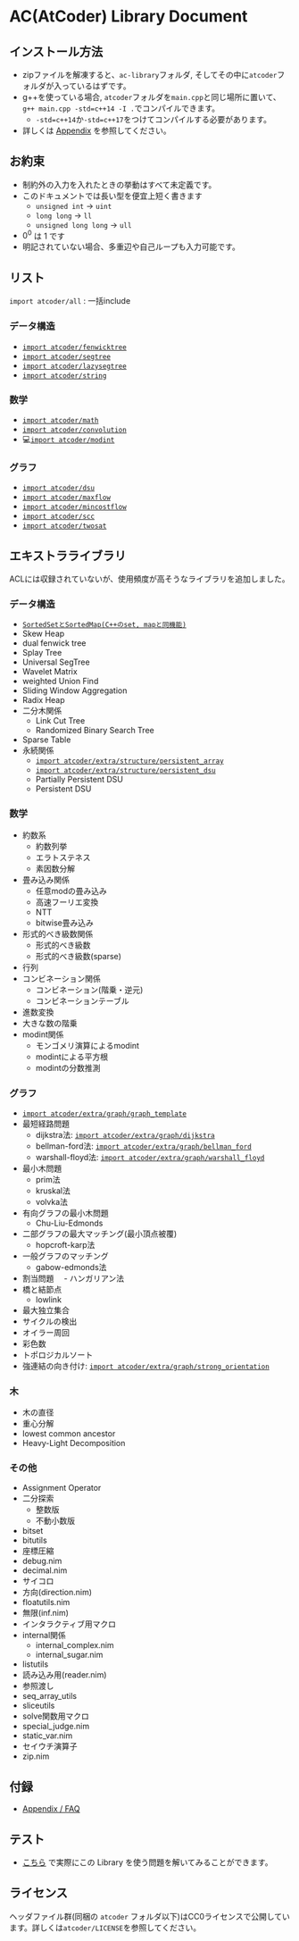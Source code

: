# AC(AtCoder) Library Document

## インストール方法

- zipファイルを解凍すると、`ac-library`フォルダ, そしてその中に`atcoder`フォルダが入っているはずです。
- g++を使っている場合, `atcoder`フォルダを`main.cpp`と同じ場所に置いて、`g++ main.cpp -std=c++14 -I .`でコンパイルできます。  
  - `-std=c++14`か`-std=c++17`をつけてコンパイルする必要があります。
- 詳しくは [Appendix](./appendix.html) を参照してください。

## お約束

- 制約外の入力を入れたときの挙動はすべて未定義です。
- このドキュメントでは長い型を便宜上短く書きます
  - `unsigned int` → `uint`
  - `long long` → `ll`
  - `unsigned long long` → `ull`
- $0^0$ は $1$ です
- 明記されていない場合、多重辺や自己ループも入力可能です。

## リスト

`import atcoder/all` : 一括include

### データ構造

- [`import atcoder/fenwicktree`](./fenwicktree.html)
- [`import atcoder/segtree`](./segtree.html)
- [`import atcoder/lazysegtree`](./lazysegtree.html)
- [`import atcoder/string`](./string.html)

### 数学

- [`import atcoder/math`](./math.html)
- [`import atcoder/convolution`](./convolution.html)
- 💻[`import atcoder/modint`](./modint.html)

### グラフ

- [`import atcoder/dsu`](./dsu.html)
- [`import atcoder/maxflow`](./maxflow.html)
- [`import atcoder/mincostflow`](./mincostflow.html)
- [`import atcoder/scc`](./scc.html)
- [`import atcoder/twosat`](./twosat.html)

## エキストラライブラリ

ACLには収録されていないが、使用頻度が高そうなライブラリを追加しました。

### データ構造
- [`SortedSetとSortedMap(C++のset, mapと同機能)`](./extra/sorted_set_map.html)
- Skew Heap
- dual fenwick tree
- Splay Tree
- Universal SegTree
- Wavelet Matrix
- weighted Union Find
- Sliding Window Aggregation
- Radix Heap
- 二分木関係
  - Link Cut Tree
  - Randomized Binary Search Tree
- Sparse Table
- 永続関係
  - [`import atcoder/extra/structure/persistent_array`](./extra/persistent_array.html)
  - [`import atcoder/extra/structure/persistent_dsu`](./extra/persistent_dsu.html)
  - Partially Persistent DSU
  - Persistent DSU


### 数学
- 約数系
  - 約数列挙
  - エラトステネス
  - 素因数分解
- 畳み込み関係
  - 任意modの畳み込み
  - 高速フーリエ変換
  - NTT
  - bitwise畳み込み
- 形式的べき級数関係
  - 形式的べき級数
  - 形式的べき級数(sparse)
- 行列
- コンビネーション関係
  - コンビネーション(階乗・逆元)
  - コンビネーションテーブル
- 進数変換
- 大きな数の階乗
- modint関係
  - モンゴメリ演算によるmodint
  - modintによる平方根
  - modintの分数推測

### グラフ
- [`import atcoder/extra/graph/graph_template`](./extra/graph_template.html)
- 最短経路問題
  - dijkstra法: [`import atcoder/extra/graph/dijkstra`](./extra/dijkstra.html)
  - bellman-ford法: [`import atcoder/extra/graph/bellman_ford`](./extra/bellman_ford.html)
  - warshall-floyd法: [`import atcoder/extra/graph/warshall_floyd`](./extra/warshall_floyd.html)
- 最小木問題
  - prim法
  - kruskal法
  - volvka法
- 有向グラフの最小木問題
  - Chu-Liu-Edmonds
- 二部グラフの最大マッチング(最小頂点被覆)
  - hopcroft-karp法
- 一般グラフのマッチング
  - gabow-edmonds法
- 割当問題
　- ハンガリアン法
- 橋と結節点
  - lowlink
- 最大独立集合
- サイクルの検出
- オイラー周回
- 彩色数
- トポロジカルソート
- 強連結の向き付け: [`import atcoder/extra/graph/strong_orientation`](./extra/strong_orientation.html)

### 木
- 木の直径
- 重心分解
- lowest common ancestor
- Heavy-Light Decomposition

### その他
- Assignment Operator
- 二分探索
  - 整数版
  - 不動小数版
- bitset
- bitutils
- 座標圧縮
- debug.nim
- decimal.nim
- サイコロ
- 方向(direction.nim)
- floatutils.nim
- 無限(inf.nim)
- インタラクティブ用マクロ
- internal関係
  - internal_complex.nim
  - internal_sugar.nim
- listutils
- 読み込み用(reader.nim)
- 参照渡し
- seq_array_utils
- sliceutils
- solve関数用マクロ
- special_judge.nim
- static_var.nim
- セイウチ演算子
- zip.nim


## 付録

- [Appendix / FAQ](./appendix.html)

## テスト

- [こちら](https://atcoder.jp/contests/practice2) で実際にこの Library を使う問題を解いてみることができます。

## ライセンス

ヘッダファイル群(同梱の `atcoder` フォルダ以下)はCC0ライセンスで公開しています。詳しくは`atcoder/LICENSE`を参照してください。
